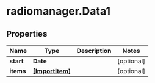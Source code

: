 # radiomanager.Data1

## Properties
Name | Type | Description | Notes
------------ | ------------- | ------------- | -------------
**start** | **Date** |  | [optional] 
**items** | [**[ImportItem]**](ImportItem.md) |  | [optional] 



